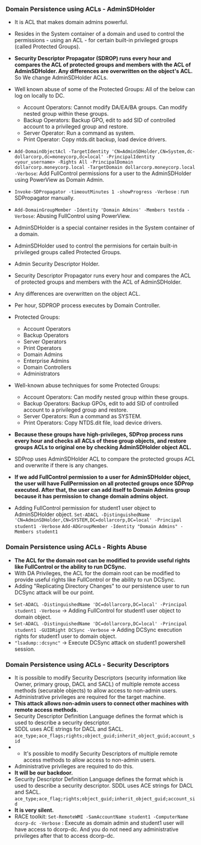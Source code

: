 ### Domain Persistence using ACLs - AdminSDHolder
- It is ACL that makes domain admins powerful.
- Resides in the System container of a domain and used to control the permissions - using an ACL - for certain built-in privileged groups (called Protected Groups).
- **Security Descriptor Propagator (SDROP) runs every hour and compares the ACL of protected groups and members with the ACL of AdminSDHolder. Any differences are overwritten on the object's ACL.** So We change AdminSDHolder ACLs.
- Well known abuse of some of the Protected Groups: All of the below can log on locally to DC.
    - Account Operators: Cannot modify DA/EA/BA groups. Can modify nested group within these groups.
    - Backup Operators: Backup GPO, edit to add SID of controlled account to a privileged group and restore.
    - Server Operator: Run a command as system.
    - Print Operator: Copy ntds.dit backup, load device drivers.
- `Add-DomainObjectAcl -TargetIdentity 'CN=AdminSDHolder,CN=System,dc-dollarcorp,dc=moneycorp,dc=local' -PrincipalIdentity <your_username> -Rights All -PrincipalDomain dollarcorp.moneycorp.local -TargetDomain dollarcorp.moneycorp.local -Verbose`: Add FullControl permissions for a user to the AdminSDHolder using PowerView as Domain Admin.
- `Invoke-SDPropagator -timeoutMinutes 1 -showProgress -Verbose` : run SDPropagator manually.
- `Add-DomainGroupMember -Identity 'Domain Admins' -Members testda -Verbose`: Abusing FullControl using PowerView.

- AdminSDHolder is a special container resides in the System container of a domain.
- AdminSDHolder used to control the permisions for certain built-in privileged groups called Protected Groups.
- Admin Security Descriptor Holder.
- Security Descriptor Propagator runs every hour and compares the ACL of protected groups and members with the ACL of AdminSDHolder.
- Any differences are overwritten on the object ACL.
- Per hour, SDPROP process executes by Domain Controller.
- Protected Groups:
    - Account Operators
    - Backup Operators
    - Server Operators
    - Print Operators
    - Domain Admins
    - Enterprise Admins
    - Domain Controllers
    - Administrators
- Well-known abuse techniques for some Protected Groups:
    - Account Operators: Can modify nested group within these groups.
    - Backup Operators: Backup GPOs, edit to add SID of controlled account to a privileged group and restore.
    - Server Operators: Run a command as SYSTEM.
    - Print Operators: Copy NTDS.dit file, load device drivers.
- **Because these groups have high-privileges, SDProp process runs every hour and checks all ACLs of these group objects, and restore groups ACLs to original one by checking AdminSDHolder object ACL.**
- SDProp uses AdminSDHolder ACL to compare the protected groups ACL and overwrite if there is any changes.
- **If we add FullControl permission to a user for AdminSDHolder object, the user will have FullPermission on all protected groups once SDProp executed. After that, the user can add itself to Domain Admins group because it has permission to change domain admins object.**
* Adding FullControl permission for student1 user object to AdminSDHolder object. `Set-ADACL -DistinguishedName 'CN=AdminSDHolder,CN=SYSTEM,DC=dollarcorp,DC=local' -Principal student1 -Verbose` `Add-ADGroupMember -Identity "Domain Admins" -Members student1`
### Domain Persistence using ACLs - Rights Abuse
- **The ACL for the domain root can be modified to provide useful rights like FullControl or the ability to run DCSync.**
- With DA Privileges, the ACL for the domain root can be modified to provide useful rights like FullControl or the ability to run DCSync.
- Adding "Replicating Directory Changes" to our persistence user to run DCSync attack will be our point.
* `Set-ADACL -DistinguishedName 'DC=dollarcorp,DC=local' -Principal student1 -Verbose` -> Adding FullControl for student1 user object to domain object.
* `Set-ADACL -DistinguishedName 'DC=dollarcorp,DC=local' -Principal student1 -GUIDRight DCSync -Verbose` -> Adding DCSync execution rights for student1 user to domain object.
* `"lsadump::dcsync"` -> Execute DCSync attack on student1 powershell session.
### Domain Persistence using ACLs - Security Descriptors
- It is possible to modify Security Descriptors (security information like Owner, primary group, DACL and SACL) of multiple remote access methods (securable objects) to allow access to non-admin users.
- Administrative privileges are required for the target machine.
- **This attack allows non-admin users to connect other machines with remote access methods.**
- Security Descriptor Definition Language defines the format which is used to describe a security descriptor.
- SDDL uses ACE strings for DACL and SACL. `ace_type;ace_flags;rights;object_guid;inherit_object_guid;account_sid`
- - It's possible to modify Security Descriptors of multiple remote access methods to allow access to non-admin users.
- Administrative privileges are required to do this.
- **It will be our backdoor.**
- Security Descriptor Definition Language defines the format which is used to describe a security descriptor. SDDL uses ACE strings for DACL and SACL. `ace_type;ace_flag;rights;object_guid;inherit_object_guid;account_sid`
- **It is very silent.**
- RACE toolkit: `Set-RemoteWMI -SamAccountName student1 -ComputerName dcorp-dc -Verbose` : Execute as domain admin and student1 user will have access to dcorp-dc. And you do not need any administrative privileges after that to access dcorp-dc.

